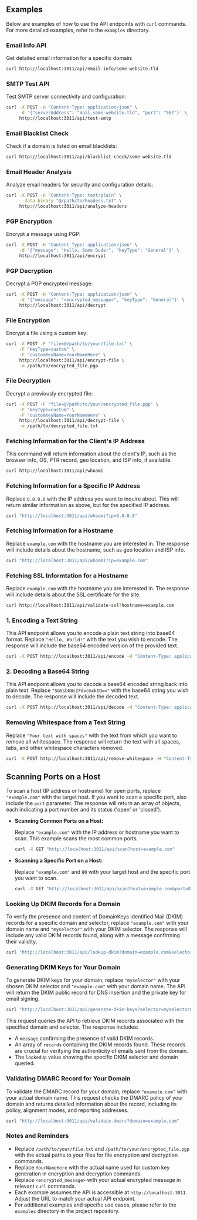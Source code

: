 ## Examples

Below are examples of how to use the API endpoints with `curl` commands. For more detailed examples, refer to the `examples` directory.

### Email Info API

Get detailed email information for a specific domain:

```bash
curl http://localhost:3011/api/email-info/some-website.tld
```

### SMTP Test API

Test SMTP server connectivity and configuration:

```bash
curl -X POST -H "Content-Type: application/json" \
     -d '{"serverAddress": "mail.some-website.tld", "port": "587"}' \
     http://localhost:3011/api/test-smtp
```

### Email Blacklist Check

Check if a domain is listed on email blacklists:

```bash
curl http://localhost:3011/api/blacklist-check/some-website.tld
```

### Email Header Analysis

Analyze email headers for security and configuration details:

```bash
curl -X POST -H "Content-Type: text/plain" \
     --data-binary "@/path/to/headers.txt" \
     http://localhost:3011/api/analyze-headers
```

### PGP Encryption

Encrypt a message using PGP:

```bash
curl -X POST -H "Content-Type: application/json" \
     -d '{"message": "Hello, Some Dude!", "keyType": "General"}' \
     http://localhost:3011/api/encrypt
```

### PGP Decryption

Decrypt a PGP encrypted message:

```bash
curl -X POST -H "Content-Type: application/json" \
     -d '{"message": "<encrypted_message>", "keyType": "General"}' \
     http://localhost:3011/api/decrypt
```

### File Encryption

Encrypt a file using a custom key:

```bash
curl -X POST -F "file=@/path/to/your/file.txt" \
     -F "keyType=custom" \
     -F "customKeyName=YourNameHere" \
     http://localhost:3011/api/encrypt-file \
     -o /path/to/encrypted_file.pgp
```

### File Decryption

Decrypt a previously encrypted file:

```bash
curl -X POST -F "file=@/path/to/your/encrypted_file.pgp" \
     -F "keyType=custom" \
     -F "customKeyName=YourNameHere" \
     http://localhost:3011/api/decrypt-file \
     -o /path/to/decrypted_file.txt
```

### Fetching Information for the Client's IP Address

This command will return information about the client's IP, such as the browser info, OS, PTR record, geo location, and ISP info, if available.

```bash
curl http://localhost:3011/api/whoami
```

### Fetching Information for a Specific IP Address

Replace `8.8.8.8` with the IP address you want to inquire about. This will return similar information as above, but for the specified IP address.

```bash
curl "http://localhost:3011/api/whoami?ip=8.8.8.8"
```

### Fetching Information for a Hostname

Replace `example.com` with the hostname you are interested in. The response will include details about the hostname, such as geo location and ISP info.

```bash
curl "http://localhost:3011/api/whoami?ip=example.com"
```

### Fetching SSL Informtation for a Hostname

Replace `example.com` with the hostname you are interested in. The response will include details about the SSL certificate for the site.

```bash
curl http://localhost:3011/api/validate-ssl?hostname=example.com
```

### 1. Encoding a Text String

This API endpoint allows you to encode a plain text string into base64 format. Replace `"Hello, World!"` with the text you wish to encode. The response will include the base64 encoded version of the provided text.

```bash
curl -X POST http://localhost:3011/api/encode -H "Content-Type: application/json" -d '{"text":"Hello, World!"}'
```

### 2. Decoding a Base64 String

This API endpoint allows you to decode a base64 encoded string back into plain text. Replace `"SGVsbG8sIFdvcmxkIQ=="` with the base64 string you wish to decode. The response will include the decoded text.

```bash
curl -X POST http://localhost:3011/api/decode -H "Content-Type: application/json" -d '{"encodedText":"SGVsbG8sIFdvcmxkIQ=="}'
```

### Removing Whitespace from a Text String

Replace `"Your text with spaces"` with the text from which you want to remove all whitespace. The response will return the text with all spaces, tabs, and other whitespace characters removed.

```bash
curl -X POST http://localhost:3011/api/remove-whitespace -H "Content-Type: application/json" -d '{"text": "Your text with spaces"}'
```

## Scanning Ports on a Host

To scan a host (IP address or hostname) for open ports, replace `"example.com"` with the target host. If you want to scan a specific port, also include the `port` parameter. The response will return an array of objects, each indicating a port number and its status ('open' or 'closed').

- **Scanning Common Ports on a Host:**

  Replace `"example.com"` with the IP address or hostname you want to scan. This example scans the most common ports.

  ```bash
  curl -X GET "http://localhost:3011/api/scan?host=example.com"
  ```

- **Scanning a Specific Port on a Host:**

  Replace `"example.com"` and `80` with your target host and the specific port you want to scan.

  ```bash
  curl -X GET "http://localhost:3011/api/scan?host=example.com&port=80"
  ```

### Looking Up DKIM Records for a Domain

To verify the presence and content of DomainKeys Identified Mail (DKIM) records for a specific domain and selector, replace `"example.com"` with your domain name and `"myselector"` with your DKIM selector. The response will include any valid DKIM records found, along with a message confirming their validity.

```bash
curl "http://localhost:3011/api/lookup-dkim?domain=example.com&selector=myselector"
```

### Generating DKIM Keys for Your Domain

To generate DKIM keys for your domain, replace `"myselector"` with your chosen DKIM selector and `"example.com"` with your domain name. The API will return the DKIM public record for DNS insertion and the private key for email signing.

```bash
curl "http://localhost:3011/api/generate-dkim-keys?selector=myselector&domain=example.com"
```

This request queries the API to retrieve DKIM records associated with the specified domain and selector. The response includes:

- A `message` confirming the presence of valid DKIM records.
- An array of `records` containing the DKIM records found. These records are crucial for verifying the authenticity of emails sent from the domain.
- The `lookedUp` value showing the specific DKIM selector and domain queried.

### Validating DMARC Record for Your Domain

To validate the DMARC record for your domain, replace `"example.com"` with your actual domain name. This request checks the DMARC policy of your domain and returns detailed information about the record, including its policy, alignment modes, and reporting addresses.

```bash
curl "http://localhost:3011/api/validate-dmarc?domain=example.com"
```

### Notes and Reminders

- Replace `/path/to/your/file.txt` and `/path/to/your/encrypted_file.pgp` with the actual paths to your files for file encryption and decryption commands.
- Replace `YourNameHere` with the actual name used for custom key generation in encryption and decryption commands.
- Replace `<encrypted_message>` with your actual encrypted message in relevant `curl` commands.
- Each example assumes the API is accessible at `http://localhost:3011`. Adjust the URL to match your actual API endpoint.
- For additional examples and specific use cases, please refer to the `examples` directory in the project repository.

